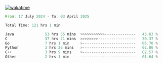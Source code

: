 [![wakatime](https://wakatime.com/badge/user/5970ac98-85fb-4bfd-a7d8-142e7d5bd274.svg)](https://wakatime.com/@5970ac98-85fb-4bfd-a7d8-142e7d5bd274)

<!--START_SECTION:waka-->

```rust
From: 17 July 2024 - To: 03 April 2025

Total Time: 121 hrs 1 min

Java              53 hrs 55 mins  >>>>>>>>>>>--------------   43.83 %
C                 37 hrs 21 mins  >>>>>>>>-----------------   30.37 %
Go                7 hrs 1 min     >------------------------   05.70 %
Python            3 hrs 26 mins   >------------------------   02.80 %
C++               3 hrs 9 mins    >------------------------   02.57 %
Other             2 hrs 1 min     -------------------------   01.64 %
```

<!--END_SECTION:waka-->

